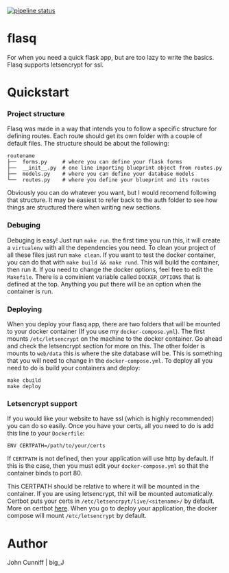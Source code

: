 [![pipeline status](https://gitlab.com/b1g_J/flasq/badges/master/pipeline.svg)](https://gitlab.com/b1g_J/flasq/commits/master)

# flasq
For when you need a quick flask app, but are too lazy to write the basics.
Flasq supports letsencrypt for ssl.

# Quickstart

### Project structure
Flasq was made in a way that intends you to follow a specific structure for defining routes. Each route should get its own folder with a couple of default files. The structure should be about the following:

```
routename
├──  forms.py     # where you can define your flask forms
├──  __init__.py  # one line importing blueprint object from routes.py
├──  models.py    # where you can define your database models
└──  routes.py    # where you define your blueprint and its routes
```

Obviously you can do whatever you want, but I would recomend following that structure. It may be easiest to refer back to the auth folder to see how things are structured there when writing new sections.

### Debuging
Debuging is easy! Just run `make run`. the first time you run this, it will create a `virtualenv` with all the dependencies you need. To clean your project of all these files just run `make clean`. If you want to test the docker container, you can do that with `make build && make rund`. This will build the container, then run it. If you need to change the docker options, feel free to edit the `Makefile`. There is a convinient variable called `DOCKER_OPTIONS` that is defined at the top. Anything you put there will be an option when the container is run.

### Deploying
When you deploy your flasq app, there are two folders that will be mounted to your docker container (If you use my `docker-compose.yml`). The first mounts `/etc/letsencrypt` on the machine to the docker container. Go ahead and check the letsencrypt section for more on this. The other folder is mounts to `web/data` this is where the site database will be. This is something that you will need to change in the `docker-compose.yml`. To deploy all you need to do is build your containers and deploy:

```
make cbuild
make deploy
```

### Letsencrypt support
If you would like your website to have ssl (which is highly recommended) you can do so easily. Once you have your certs, all you need to do is add this line to your `Dockerfile`:

```
ENV CERTPATH=/path/to/your/certs
```

If `CERTPATH` is not defined, then your application will use http by default. If this is the case, then you must edit your `docker-compose.yml` so that the container binds to port 80.

This CERTPATH should be relative to where it will be mounted in the container. If you are using letsencrypt, thit will be mounted automatically. Certbot puts your certs in `/etc/letsencrpyt/live/<sitename>/` by default. More on certbot [here](https://certbot.eff.org/). When you go to deploy your application, the docker compose will mount `/etc/letsencrypt` by default. 


# Author
John Cunniff | big_J
